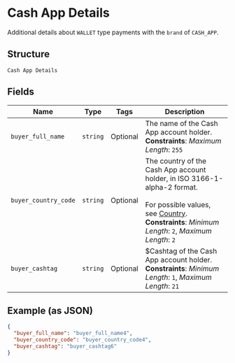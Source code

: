 
# Cash App Details

Additional details about `WALLET` type payments with the `brand` of `CASH_APP`.

## Structure

`Cash App Details`

## Fields

| Name | Type | Tags | Description |
|  --- | --- | --- | --- |
| `buyer_full_name` | `string` | Optional | The name of the Cash App account holder.<br>**Constraints**: *Maximum Length*: `255` |
| `buyer_country_code` | `string` | Optional | The country of the Cash App account holder, in ISO 3166-1-alpha-2 format.<br><br>For possible values, see [Country](entity:Country).<br>**Constraints**: *Minimum Length*: `2`, *Maximum Length*: `2` |
| `buyer_cashtag` | `string` | Optional | $Cashtag of the Cash App account holder.<br>**Constraints**: *Minimum Length*: `1`, *Maximum Length*: `21` |

## Example (as JSON)

```json
{
  "buyer_full_name": "buyer_full_name4",
  "buyer_country_code": "buyer_country_code4",
  "buyer_cashtag": "buyer_cashtag6"
}
```

